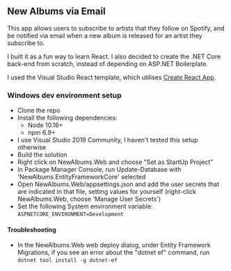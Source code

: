 ## New Albums via Email

This app allows users to subscribe to artists that they follow on Spotify, and be notified via email when a new album is released for an artist they subscribe to.

I built it as a fun way to learn React. I also decided to create the .NET Core back-end from scratch, instead of depending on ASP.NET Boilerplate.

I used the Visual Studio React template, which utilises [Create React App](https://github.com/facebookincubator/create-react-app).


### Windows dev environment setup

- Clone the repo
- Install the following dependencies:
  - Node 10.16+
  - npm 6.9+
- I use Visual Studio 2019 Community, I haven't tested this setup otherwise
- Build the solution
- Right click on NewAlbums.Web and choose "Set as StartUp Project"
- In Package Manager Console, run Update-Database with 'NewAlbums.EntityFrameworkCore' selected
- Open NewAlbums.Web/appsettings.json and add the user secrets that are indicated in that file, setting values for yourself (right-click NewAlbums.Web, choose 'Manage User Secrets')
- Set the following System environment variable: `ASPNETCORE_ENVIRONMENT=Development`

#### Troubleshooting

- In the NewAlbums.Web web deploy dialog, under Entity Framework Migrations, if you see an error about the "dotnet ef" command, run `dotnet tool install -g dotnet-ef` 